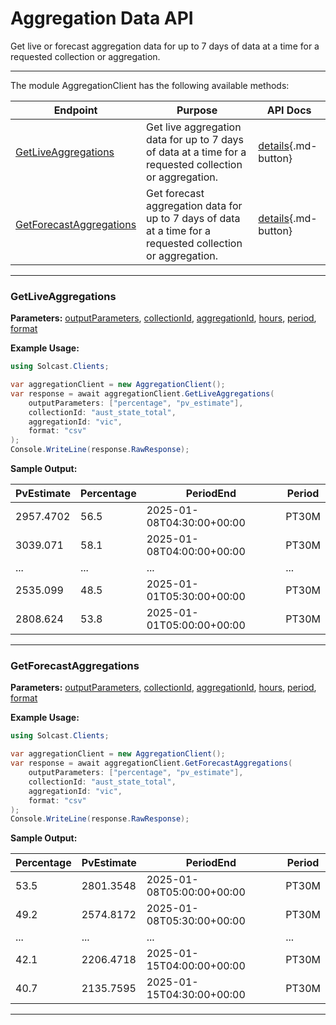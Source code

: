 # Aggregation Data API

Get live or forecast aggregation data for up to 7 days of data at a time for a requested collection or aggregation.

---


The module AggregationClient has the following available methods:

| Endpoint                  | Purpose                                              | API Docs                                                                                                               |
|---------------------------|------------------------------------------------------|------------------------------------------------------------------------------------------------------------------------|
| [GetLiveAggregations](#getliveaggregations) | Get live aggregation data for up to 7 days of data at a time for a requested collection or aggregation. | [details](https://docs.solcast.com.au/#3b09628d-0f9d-4a01-aa53-9af460d6c66a){.md-button} |
| [GetForecastAggregations](#getforecastaggregations) | Get forecast aggregation data for up to 7 days of data at a time for a requested collection or aggregation. | [details](https://docs.solcast.com.au/#feeb0565-ac06-473a-8cd1-b1493c5bcabb){.md-button} |

---

### GetLiveAggregations
**Parameters:**
[outputParameters](https://docs.solcast.com.au/#3b09628d-0f9d-4a01-aa53-9af460d6c66a "(List<string>): The output parameters to include in the response. (Optional)"), [collectionId](https://docs.solcast.com.au/#3b09628d-0f9d-4a01-aa53-9af460d6c66a "(string): Unique identifier for your collection. (Optional)"), [aggregationId](https://docs.solcast.com.au/#3b09628d-0f9d-4a01-aa53-9af460d6c66a "(string): Unique identifier that belongs to the requested collection. (Optional)"), [hours](https://docs.solcast.com.au/#3b09628d-0f9d-4a01-aa53-9af460d6c66a "(int?): The number of hours to return in the response. (Optional)"), [period](https://docs.solcast.com.au/#3b09628d-0f9d-4a01-aa53-9af460d6c66a "(string): Length of the averaging period in ISO 8601 format. (Optional)"), [format](https://docs.solcast.com.au/#3b09628d-0f9d-4a01-aa53-9af460d6c66a "(string): Response format (Optional)")

**Example Usage:**
```csharp
using Solcast.Clients;

var aggregationClient = new AggregationClient();
var response = await aggregationClient.GetLiveAggregations(
    outputParameters: ["percentage", "pv_estimate"],
    collectionId: "aust_state_total",
    aggregationId: "vic",
    format: "csv"
);
Console.WriteLine(response.RawResponse);

```
**Sample Output:**

| PvEstimate | Percentage | PeriodEnd | Period |
| --- | --- | --- | --- |
| 2957.4702 | 56.5 | 2025-01-08T04:30:00+00:00 | PT30M |
| 3039.071 | 58.1 | 2025-01-08T04:00:00+00:00 | PT30M |
| ... | ... | ... | ... |
| 2535.099 | 48.5 | 2025-01-01T05:30:00+00:00 | PT30M |
| 2808.624 | 53.8 | 2025-01-01T05:00:00+00:00 | PT30M |

---

### GetForecastAggregations
**Parameters:**
[outputParameters](https://docs.solcast.com.au/#feeb0565-ac06-473a-8cd1-b1493c5bcabb "(List<string>): The output parameters to include in the response. (Optional)"), [collectionId](https://docs.solcast.com.au/#feeb0565-ac06-473a-8cd1-b1493c5bcabb "(string): Unique identifier for your collection. (Optional)"), [aggregationId](https://docs.solcast.com.au/#feeb0565-ac06-473a-8cd1-b1493c5bcabb "(string): Unique identifier that belongs to the requested collection. (Optional)"), [hours](https://docs.solcast.com.au/#feeb0565-ac06-473a-8cd1-b1493c5bcabb "(int?): The number of hours to return in the response. (Optional)"), [period](https://docs.solcast.com.au/#feeb0565-ac06-473a-8cd1-b1493c5bcabb "(string): Length of the averaging period in ISO 8601 format. (Optional)"), [format](https://docs.solcast.com.au/#feeb0565-ac06-473a-8cd1-b1493c5bcabb "(string): Response format (Optional)")

**Example Usage:**
```csharp
using Solcast.Clients;

var aggregationClient = new AggregationClient();
var response = await aggregationClient.GetForecastAggregations(
    outputParameters: ["percentage", "pv_estimate"],
    collectionId: "aust_state_total",
    aggregationId: "vic",
    format: "csv"
);
Console.WriteLine(response.RawResponse);

```
**Sample Output:**

| Percentage | PvEstimate | PeriodEnd | Period |
| --- | --- | --- | --- |
| 53.5 | 2801.3548 | 2025-01-08T05:00:00+00:00 | PT30M |
| 49.2 | 2574.8172 | 2025-01-08T05:30:00+00:00 | PT30M |
| ... | ... | ... | ... |
| 42.1 | 2206.4718 | 2025-01-15T04:00:00+00:00 | PT30M |
| 40.7 | 2135.7595 | 2025-01-15T04:30:00+00:00 | PT30M |

---
